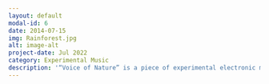 ```yaml
---
layout: default
modal-id: 6
date: 2014-07-15
img: Rainforest.jpg
alt: image-alt
project-date: Jul 2022
category: Experimental Music
description: '“Voice of Nature” is a piece of experimental electronic music that I composed and produced with Ableton Live. By using samples of places suffering from climate changes such as melting glaciers and diminishing rainforests, and warping and editing them in Live's Simpler, I was able to design a handful of unique timbres (for instance, the synth chord sound that lasts throughout the piece) and showcase the beauty and mystery of nature. In the making of their arrangement, I applied MIDI effects such as MPE control and Microtuner in order to create dedicate tune changes, and wrote polytonal melodies and polyrhythm beats (inspired by the music genre named Math Rock) to enrich the auditory color. At the end of this song, I combined some Neuro Hop style basslines with several samples recorded under the sea to create a dark and mysterious atmosphere. “Voice of Nature” is created aiming to raise our awareness of protecting the environment, and reminding us of the special, pictorial beauty of the world. (<a href="https://soundcloud.com/kaiyang-zhao/voice-of-nature/s- U1WFr9cwKZt?si=63340cada9164324b372f381cd74bd2b&utm_source=clipboard& utm_medium=text&utm_campaign=social_sharing">Audio source</a>/<a href="https://drive.google.com/file/d/1q8Am1nAOFlfC6vgusN9DOJYqPY40KkVu/view?us p=sharing">Explanation document</a>)'
---
```


